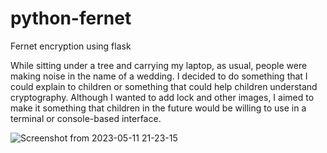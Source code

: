 # python-fernet
Fernet encryption using flask


While sitting under a tree and carrying my laptop, as usual, people were making noise in the name of a wedding. I decided to do something that I could explain to children or something that could help children understand cryptography. Although I wanted to add lock and other images, I aimed to make it something that children in the future would be willing to use in a terminal or console-based interface.

![Screenshot from 2023-05-11 21-23-15](https://github.com/1darshanpatil/python-fernet/assets/72539638/f65e5e4e-33e8-4d39-affd-5c236039cce2)
